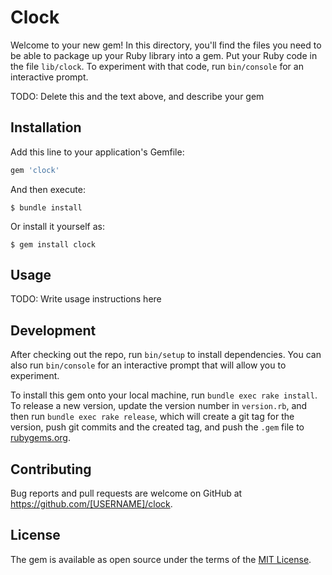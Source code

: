 # Clock

Welcome to your new gem! In this directory, you'll find the files you need to be able to package up your Ruby library into a gem. Put your Ruby code in the file `lib/clock`. To experiment with that code, run `bin/console` for an interactive prompt.

TODO: Delete this and the text above, and describe your gem

## Installation

Add this line to your application's Gemfile:

```ruby
gem 'clock'
```

And then execute:

    $ bundle install

Or install it yourself as:

    $ gem install clock

## Usage

TODO: Write usage instructions here

## Development

After checking out the repo, run `bin/setup` to install dependencies. You can also run `bin/console` for an interactive prompt that will allow you to experiment.

To install this gem onto your local machine, run `bundle exec rake install`. To release a new version, update the version number in `version.rb`, and then run `bundle exec rake release`, which will create a git tag for the version, push git commits and the created tag, and push the `.gem` file to [rubygems.org](https://rubygems.org).

## Contributing

Bug reports and pull requests are welcome on GitHub at https://github.com/[USERNAME]/clock.

## License

The gem is available as open source under the terms of the [MIT License](https://opensource.org/licenses/MIT).

